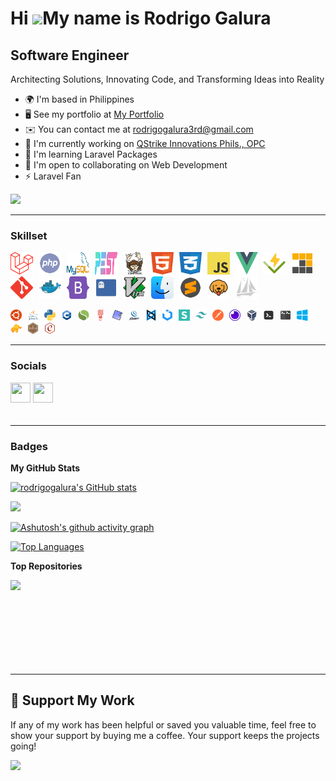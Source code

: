 Hi ![](https://user-images.githubusercontent.com/18350557/176309783-0785949b-9127-417c-8b55-ab5a4333674e.gif)My name is Rodrigo Galura
======================================================================================================================================

Software Engineer
-----------------

Architecting Solutions, Innovating Code, and Transforming Ideas into Reality

*   🌍 I'm based in Philippines
*   🖥️ See my portfolio at [My Portfolio](http://rodrigogalura.github.io/#/portfolio)
*   ✉️ You can contact me at [rodrigogalura3rd@gmail.com](mailto:rodrigogalura3rd@gmail.com)
*   🚀 I'm currently working on [QStrike Innovations Phils., OPC](http://prolook.com)
*   🧠 I'm learning Laravel Packages
*   🤝 I'm open to collaborating on Web Development
*   ⚡ Laravel Fan

<a href="https://github.com/rodrigogalura?tab=followers" target="_blank" rel="noreferrer"><img src="https://img.shields.io/github/followers/rodrigogalura?logo=github&style=for-the-badge&color=0891b2&labelColor=1c1917" /></a>

---
    
### Skillset

<p align="left">
<a href="https://laravel.com" target="_blank" rel="noreferrer" style="margin-right: 5px"><img src="https://raw.githubusercontent.com/rodrigogalura/rodrigogalura/refs/heads/main/img/laravel.svg" width="36" height="36" alt="Laravel" /></a>
<a href="https://www.php.net" target="_blank" rel="noreferrer" style="margin-right: 5px"><img src="https://raw.githubusercontent.com/rodrigogalura/rodrigogalura/refs/heads/main/img/php.svg" width="36" height="36" alt="PHP" /></a>
<a href="https://www.mysql.com" target="_blank" rel="noreferrer" style="margin-right: 5px"><img src="https://raw.githubusercontent.com/rodrigogalura/rodrigogalura/refs/heads/main/img/mysql.svg" width="36" height="36" alt="Mysql" /></a>
<a href="https://pestphp.com" target="_blank" rel="noreferrer" style="margin-right: 5px"><img src="https://raw.githubusercontent.com/rodrigogalura/rodrigogalura/refs/heads/main/img/pest.svg" width="36" height="36" alt="Pest" /></a>
<a href="https://getcomposer.org" target="_blank" rel="noreferrer" style="margin-right: 5px"><img src="https://raw.githubusercontent.com/rodrigogalura/rodrigogalura/refs/heads/main/img/composer.svg" width="36" height="36" alt="Composer" /></a>
<a href="https://developer.mozilla.org/en-US/docs/Glossary/HTML5" target="_blank" rel="noreferrer" style="margin-right: 5px"><img src="https://raw.githubusercontent.com/rodrigogalura/rodrigogalura/refs/heads/main/img/html5.svg" width="36" height="36" alt="HTML5" /></a>
<a href="https://developer.mozilla.org/en-US/docs/Web/CSS" target="_blank" rel="noreferrer" style="margin-right: 5px"><img src="https://raw.githubusercontent.com/rodrigogalura/rodrigogalura/refs/heads/main/img/css3.svg" width="36" height="36" alt="CSS3" /></a>
<a href="https://developer.mozilla.org/en-US/docs/Web/JavaScript" target="_blank" rel="noreferrer" style="margin-right: 5px"><img src="https://raw.githubusercontent.com/rodrigogalura/rodrigogalura/refs/heads/main/img/js.svg" width="36" height="36" alt="JavaScript" /></a>
<a href="https://vuejs.org" target="_blank" rel="noreferrer" style="margin-right: 5px"><img src="https://raw.githubusercontent.com/rodrigogalura/rodrigogalura/refs/heads/main/img/vue.svg" width="36" height="36" alt="Vue" /></a>
<!-- <a href="https://vitest.dev" target="_blank" rel="noreferrer"><img src="https://raw.githubusercontent.com/rodrigogalura/rodrigogalura/refs/heads/main/img/vitest.svg" width="36" height="36" alt="Vitest" /></a>
<a href="https://pnpm.io" target="_blank" rel="noreferrer"><img src="https://raw.githubusercontent.com/rodrigogalura/rodrigogalura/refs/heads/main/img/pnpm.svg" width="36" height="36" alt="PNPM" /></a> -->
<a href="https://vitest.dev" target="_blank" rel="noreferrer" style="margin-right: 5px"><img src="./img/vitest.svg" width="36" height="36" alt="Vitest" /></a>
<a href="https://pnpm.io" target="_blank" rel="noreferrer" style="margin-right: 5px"><img src="./img/pnpm.svg" width="36" height="36" alt="PNPM" /></a>
<a href="https://git-scm.com" target="_blank" rel="noreferrer" style="margin-right: 5px"><img src="https://raw.githubusercontent.com/rodrigogalura/rodrigogalura/refs/heads/main/img/git.svg" width="36" height="36" alt="Git" /></a>
<a href="https://www.docker.com" target="_blank" rel="noreferrer" style="margin-right: 5px"><img src="https://raw.githubusercontent.com/rodrigogalura/rodrigogalura/refs/heads/main/img/docker.svg" width="36" height="36" alt="Docker" /></a>
<a href="https://getbootstrap.com" target="_blank" rel="noreferrer" style="margin-right: 5px"><img src="https://raw.githubusercontent.com/rodrigogalura/rodrigogalura/refs/heads/main/img/bootstrap.svg" width="36" height="36" alt="Bootstrap" /></a>
<a href="https://ghostty.org" target="_blank" rel="noreferrer" style="margin-right: 5px"><img src="https://raw.githubusercontent.com/rodrigogalura/rodrigogalura/refs/heads/main/img/ghostty.svg" width="36" height="36" alt="Ghostty" /></a>
<a href="https://www.vim.org" target="_blank" rel="noreferrer" style="margin-right: 5px"><img src="https://raw.githubusercontent.com/rodrigogalura/rodrigogalura/refs/heads/main/img/vim.svg" width="36" height="36" alt="Vim" /></a>
<a href="https://www.apple.com/os/macos" target="_blank" rel="noreferrer" style="margin-right: 5px"><img src="https://raw.githubusercontent.com/rodrigogalura/rodrigogalura/refs/heads/main/img/finder.svg" width="36" height="36" alt="Finder" /></a>
<a href="https://www.sublimetext.com" target="_blank" rel="noreferrer" style="margin-right: 5px"><img src="https://raw.githubusercontent.com/rodrigogalura/rodrigogalura/refs/heads/main/img/subl.svg" width="36" height="36" alt="Sublime Text" /></a>
<a href="https://www.usebruno.com" target="_blank" rel="noreferrer" style="margin-right: 5px"><img src="https://raw.githubusercontent.com/rodrigogalura/rodrigogalura/refs/heads/main/img/bruno.svg" width="36" height="36" alt="Bruno" /></a>
<a href="https://www.phpmyadmin.net" target="_blank" rel="noreferrer" style="margin-right: 5px"><img src="https://raw.githubusercontent.com/rodrigogalura/rodrigogalura/refs/heads/main/img/phpmyadmin.svg" width="36" height="36" alt="Phpmyadmin" /></a>

<a href="https://ubuntu.com" target="_blank" rel="noreferrer" style="margin-right: 5px"><img src="https://raw.githubusercontent.com/rodrigogalura/rodrigogalura/refs/heads/main/img/ubuntu.svg" width="18" height="18" alt="Ubuntu" /></a>
<a href="https://www.java.com/en" target="_blank" rel="noreferrer" style="margin-right: 5px"><img src="https://raw.githubusercontent.com/rodrigogalura/rodrigogalura/refs/heads/main/img/java.svg" width="18" height="18" alt="java" /></a>
<a href="https://www.python.org" target="_blank" rel="noreferrer" style="margin-right: 5px"><img src="https://raw.githubusercontent.com/rodrigogalura/rodrigogalura/refs/heads/main/img/python.svg" width="18" height="18" alt="python" /></a>
<a href="https://cplusplus.com" target="_blank" rel="noreferrer" style="margin-right: 5px"><img src="https://raw.githubusercontent.com/rodrigogalura/rodrigogalura/refs/heads/main/img/cpp.svg" width="18" height="18" alt="cpp" /></a>
<a href="https://www.slimframework.com" target="_blank" rel="noreferrer" style="margin-right: 5px"><img src="https://raw.githubusercontent.com/rodrigogalura/rodrigogalura/refs/heads/main/img/slim.svg" width="18" height="18" alt="slim" /></a>
<a href="https://lumen.laravel.com" target="_blank" rel="noreferrer" style="margin-right: 5px"><img src="https://raw.githubusercontent.com/rodrigogalura/rodrigogalura/refs/heads/main/img/lumen.svg" width="18" height="18" alt="lumen" /></a>
<a href="https://phpunit.de" target="_blank" rel="noreferrer" style="margin-right: 5px"><img src="https://raw.githubusercontent.com/rodrigogalura/rodrigogalura/refs/heads/main/img/phpunit.svg" width="18" height="18" alt="phpunit" /></a>
<a href="https://jquery.com" target="_blank" rel="noreferrer" style="margin-right: 5px"><img src="https://raw.githubusercontent.com/rodrigogalura/rodrigogalura/refs/heads/main/img/jquery.svg" width="18" height="18" alt="jquery" /></a>
<a href="https://backbonejs.org" target="_blank" rel="noreferrer" style="margin-right: 5px"><img src="https://raw.githubusercontent.com/rodrigogalura/rodrigogalura/refs/heads/main/img/backbonejs.svg" width="18" height="18" alt="backbonejs" /></a>
<a href="https://getuikit.com" target="_blank" rel="noreferrer" style="margin-right: 5px"><img src="https://raw.githubusercontent.com/rodrigogalura/rodrigogalura/refs/heads/main/img/uikit.svg" width="18" height="18" alt="uikit" /></a>
<a href="https://semantic-ui.com" target="_blank" rel="noreferrer" style="margin-right: 5px"><img src="https://raw.githubusercontent.com/rodrigogalura/rodrigogalura/refs/heads/main/img/semanticui.svg" width="18" height="18" alt="semanticui" /></a>
<a href="https://tailwindcss.com" target="_blank" rel="noreferrer" style="margin-right: 5px"><img src="https://raw.githubusercontent.com/rodrigogalura/rodrigogalura/refs/heads/main/img/tailwindcss.svg" width="18" height="18" alt="tailwindcss" /></a>
<a href="https://www.postman.com" target="_blank" rel="noreferrer" style="margin-right: 5px"><img src="https://raw.githubusercontent.com/rodrigogalura/rodrigogalura/refs/heads/main/img/postman.svg" width="18" height="18" alt="postman" /></a>
<a href="https://insomnia.rest" target="_blank" rel="noreferrer" style="margin-right: 5px"><img src="https://raw.githubusercontent.com/rodrigogalura/rodrigogalura/refs/heads/main/img/insomnia.svg" width="18" height="18" alt="insomnia" /></a>
<a href="https://www.virtualbox.org" target="_blank" rel="noreferrer" style="margin-right: 5px"><img src="https://raw.githubusercontent.com/rodrigogalura/rodrigogalura/refs/heads/main/img/virtualbox.svg" width="18" height="18" alt="virtualbox" /></a>
<a href="https://www.php.net" target="_blank" rel="noreferrer" style="margin-right: 5px"><img src="https://raw.githubusercontent.com/rodrigogalura/rodrigogalura/refs/heads/main/img/terminal.svg" width="18" height="18" alt="terminal" /></a>
<a href="https://gnunn1.github.io/tilix-web" target="_blank" rel="noreferrer" style="margin-right: 5px"><img src="https://raw.githubusercontent.com/rodrigogalura/rodrigogalura/refs/heads/main/img/tilix.svg" width="18" height="18" alt="tilix" /></a>
<a href="https://www.microsoft.com/en-ph/windows?r=1" target="_blank" rel="noreferrer" style="margin-right: 5px"><img src="https://raw.githubusercontent.com/rodrigogalura/rodrigogalura/refs/heads/main/img/windows.svg" width="18" height="18" alt="windows" /></a>
<a href="https://tableplus.com" target="_blank" rel="noreferrer" style="margin-right: 5px"><img src="https://raw.githubusercontent.com/rodrigogalura/rodrigogalura/refs/heads/main/img/table-plus.png" width="18" height="18" alt="tablePlus" /></a>
<a href="https://mochajs.org/next/getting-started" target="_blank" rel="noreferrer" style="margin-right: 5px"><img src="https://raw.githubusercontent.com/rodrigogalura/rodrigogalura/refs/heads/main/img/mocha.svg" width="18" height="18" alt="mocha" /></a>
<a href="https://www.chaijs.com/guide" target="_blank" rel="noreferrer" style="margin-right: 5px"><img src="https://raw.githubusercontent.com/rodrigogalura/rodrigogalura/refs/heads/main/img/chai.svg" width="18" height="18" alt="chai" /></a>
</p>

---

### Socials
  
<p align="left">
<a href="https://www.github.com/rodrigogalura" target="_blank" rel="noreferrer"><picture><source media="(prefers-color-scheme: dark)" srcset="https://raw.githubusercontent.com/danielcranney/readme-generator/main/public/icons/socials/github-dark.svg" /><source media="(prefers-color-scheme: light)" srcset="https://raw.githubusercontent.com/danielcranney/readme-generator/main/public/icons/socials/github.svg" /><img src="https://raw.githubusercontent.com/danielcranney/readme-generator/main/public/icons/socials/github.svg" width="32" height="32" /></picture></a>
<!-- <a href="https://www.youtube.com/@rodrigogalura" target="_blank" rel="noreferrer">
<picture>
  <source media="(prefers-color-scheme: dark)" srcset="https://raw.githubusercontent.com/danielcranney/readme-generator/main/public/icons/socials/youtube-dark.svg" />
  <source media="(prefers-color-scheme: light)" srcset="https://raw.githubusercontent.com/danielcranney/readme-generator/main/public/icons/socials/youtube.svg" />
  <img src="https://raw.githubusercontent.com/danielcranney/readme-generator/main/public/icons/socials/youtube.svg" width="32" height="32" />
</picture>
</a> -->
<a href="https://www.linkedin.com/in/rodrigogalura" target="_blank" rel="noreferrer"><picture><source media="(prefers-color-scheme: dark)" srcset="https://raw.githubusercontent.com/danielcranney/readme-generator/main/public/icons/socials/linkedin-dark.svg" /><source media="(prefers-color-scheme: light)" srcset="https://raw.githubusercontent.com/danielcranney/readme-generator/main/public/icons/socials/linkedin.svg" /><img src="https://raw.githubusercontent.com/danielcranney/readme-generator/main/public/icons/socials/linkedin.svg" width="32" height="32" /></picture></a>

<br />
<a href="https://www.codepen.io/rodrigogalura" target="_blank" rel="noreferrer"><picture><source media="(prefers-color-scheme: dark)" srcset="https://raw.githubusercontent.com/danielcranney/readme-generator/main/public/icons/socials/codepen-dark.svg" /><source media="(prefers-color-scheme: light)" srcset="https://raw.githubusercontent.com/danielcranney/readme-generator/main/public/icons/socials/codepen.svg" /><img src="https://raw.githubusercontent.com/danielcranney/readme-generator/main/public/icons/socials/codepen.svg" width="16" height="16" /></picture></a>
<a href="https://www.dev.to/rodrigogalura" target="_blank" rel="noreferrer"><picture><source media="(prefers-color-scheme: dark)" srcset="https://raw.githubusercontent.com/danielcranney/readme-generator/main/public/icons/socials/devdotto-dark.svg" /><source media="(prefers-color-scheme: light)" srcset="https://raw.githubusercontent.com/danielcranney/readme-generator/main/public/icons/socials/devdotto.svg" /><img src="https://raw.githubusercontent.com/danielcranney/readme-generator/main/public/icons/socials/devdotto.svg" width="16" height="16" /></picture></a>
<a href="https://discord.com/users/rodrigogalura" target="_blank" rel="noreferrer"><picture><source media="(prefers-color-scheme: dark)" srcset="https://raw.githubusercontent.com/danielcranney/readme-generator/main/public/icons/socials/discord-dark.svg" /><source media="(prefers-color-scheme: light)" srcset="https://raw.githubusercontent.com/danielcranney/readme-generator/main/public/icons/socials/discord.svg" /><img src="https://raw.githubusercontent.com/danielcranney/readme-generator/main/public/icons/socials/discord.svg" width="16" height="16" /></picture></a>
<a href="https://www.facebook.com/rodrigogalura" target="_blank" rel="noreferrer"><picture><source media="(prefers-color-scheme: dark)" srcset="https://raw.githubusercontent.com/danielcranney/readme-generator/main/public/icons/socials/facebook-dark.svg" /><source media="(prefers-color-scheme: light)" srcset="https://raw.githubusercontent.com/danielcranney/readme-generator/main/public/icons/socials/facebook.svg" /><img src="https://raw.githubusercontent.com/danielcranney/readme-generator/main/public/icons/socials/facebook.svg" width="16" height="16" /></picture></a>
<!-- <a href="https://www.gitlab.com/rodrigogalura" target="_blank" rel="noreferrer">
<picture>
  <source media="(prefers-color-scheme: dark)" srcset="https://raw.githubusercontent.com/danielcranney/readme-generator/main/public/icons/socials/gitlab-dark.svg" />
  <source media="(prefers-color-scheme: light)" srcset="https://raw.githubusercontent.com/danielcranney/readme-generator/main/public/icons/socials/gitlab.svg" />
  <img src="https://raw.githubusercontent.com/danielcranney/readme-generator/main/public/icons/socials/gitlab.svg" width="16" height="16" />
</picture>
</a> -->
<a href="https://rodrigogalura.hashnode.dev" target="_blank" rel="noreferrer"><picture><source media="(prefers-color-scheme: dark)" srcset="https://raw.githubusercontent.com/danielcranney/readme-generator/main/public/icons/socials/hashnode-dark.svg" /><source media="(prefers-color-scheme: light)" srcset="https://raw.githubusercontent.com/danielcranney/readme-generator/main/public/icons/socials/hashnode.svg" /><img src="https://raw.githubusercontent.com/danielcranney/readme-generator/main/public/icons/socials/hashnode.svg" width="16" height="16" /></picture></a>
<a href="http://www.instagram.com/rodrigogalura3rd" target="_blank" rel="noreferrer"><picture><source media="(prefers-color-scheme: dark)" srcset="https://raw.githubusercontent.com/danielcranney/readme-generator/main/public/icons/socials/instagram-dark.svg" /><source media="(prefers-color-scheme: light)" srcset="https://raw.githubusercontent.com/danielcranney/readme-generator/main/public/icons/socials/instagram.svg" /><img src="https://raw.githubusercontent.com/danielcranney/readme-generator/main/public/icons/socials/instagram.svg" width="16" height="16" /></picture></a>
<a href="http://www.medium.com/@rodrigogalura" target="_blank" rel="noreferrer"><picture><source media="(prefers-color-scheme: dark)" srcset="https://raw.githubusercontent.com/danielcranney/readme-generator/main/public/icons/socials/medium-dark.svg" /><source media="(prefers-color-scheme: light)" srcset="https://raw.githubusercontent.com/danielcranney/readme-generator/main/public/icons/socials/medium.svg" /><img src="https://raw.githubusercontent.com/danielcranney/readme-generator/main/public/icons/socials/medium.svg" width="16" height="16" /></picture></a>
<a href="https://www.stackoverflow.com/users/rodrigo-galura" target="_blank" rel="noreferrer"><picture><source media="(prefers-color-scheme: dark)" srcset="https://raw.githubusercontent.com/danielcranney/readme-generator/main/public/icons/socials/stackoverflow-dark.svg" /><source media="(prefers-color-scheme: light)" srcset="https://raw.githubusercontent.com/danielcranney/readme-generator/main/public/icons/socials/stackoverflow.svg" /><img src="https://raw.githubusercontent.com/danielcranney/readme-generator/main/public/icons/socials/stackoverflow.svg" width="16" height="16" /></picture></a>
<a href="https://www.x.com/rodrigogalura" target="_blank" rel="noreferrer"><picture><source media="(prefers-color-scheme: dark)" srcset="https://raw.githubusercontent.com/danielcranney/readme-generator/main/public/icons/socials/twitter-dark.svg" /><source media="(prefers-color-scheme: light)" srcset="https://raw.githubusercontent.com/danielcranney/readme-generator/main/public/icons/socials/twitter.svg" /><img src="https://raw.githubusercontent.com/danielcranney/readme-generator/main/public/icons/socials/twitter.svg" width="16" height="16" /></picture></a>
<a href="https://www.threads.net/@rodrigogalura" target="_blank" rel="noreferrer"><picture><source media="(prefers-color-scheme: dark)" srcset="https://raw.githubusercontent.com/danielcranney/readme-generator/main/public/icons/socials/threads-dark.svg" /><source media="(prefers-color-scheme: light)" srcset="https://raw.githubusercontent.com/danielcranney/readme-generator/main/public/icons/socials/threads.svg" /><img src="https://raw.githubusercontent.com/danielcranney/readme-generator/main/public/icons/socials/threads.svg" width="16" height="16" /></picture></a>
<a href="https://www.twitch.tv/rodrigogalura" target="_blank" rel="noreferrer"><picture><source media="(prefers-color-scheme: dark)" srcset="https://raw.githubusercontent.com/danielcranney/readme-generator/main/public/icons/socials/twitch-dark.svg" /><source media="(prefers-color-scheme: light)" srcset="https://raw.githubusercontent.com/danielcranney/readme-generator/main/public/icons/socials/twitch.svg" /><img src="https://raw.githubusercontent.com/danielcranney/readme-generator/main/public/icons/socials/twitch.svg" width="16" height="16" /></picture></a>
</p>

---

### Badges

<b>My GitHub Stats</b>

<a href="http://www.github.com/rodrigogalura"><img src="https://github-readme-stats.vercel.app/api?username=rodrigogalura&show_icons=true&hide=&count_private=true&title_color=0891b2&text_color=ffffff&icon_color=0891b2&bg_color=1c1917&hide_border=true&show_icons=true" alt="rodrigogalura's GitHub stats" /></a>

<a href="http://www.github.com/rodrigogalura"><img src="https://github-readme-streak-stats.herokuapp.com/?user=rodrigogalura&stroke=ffffff&background=1c1917&ring=0891b2&fire=0891b2&currStreakNum=ffffff&currStreakLabel=0891b2&sideNums=ffffff&sideLabels=ffffff&dates=ffffff&hide_border=true" /></a>

[![Ashutosh's github activity graph](https://github-readme-activity-graph.vercel.app/graph?username=rodrigogalura&bg_color=000000&color=ffffff&line=ffffff&point=0a91b1&area=true&hide_border=true)](https://github.com/ashutosh00710/github-readme-activity-graph)

<!-- <a href="http://www.github.com/rodrigogalura"><img src="https://github-readme-activity-graph.cyclic.app/graph?username=rodrigogalura&bg_color=1c1917&color=ffffff&line=0891b2&point=ffffff&area_color=1c1917&area=true&hide_border=true&custom_title=GitHub%20Commits%20Graph" alt="GitHub Commits Graph" /></a> -->
<a href="https://github.com/rodrigogalura" align="left"><img src="https://github-readme-stats.vercel.app/api/top-langs/?username=rodrigogalura&langs_count=10&title_color=0891b2&text_color=ffffff&icon_color=0891b2&bg_color=1c1917&hide_border=true&locale=en&custom_title=Top%20%Languages" alt="Top Languages" /></a>

<b>Top Repositories</b>

<div width="100%" align="center">
<a href="https://github.com/rodrigogalura/tuner" align="left"><img align="left" width="45%" src="https://github-readme-stats.vercel.app/api/pin/?username=rodrigogalura&repo=tuner&title_color=0891b2&text_color=ffffff&icon_color=0891b2&bg_color=1c1917&hide_border=true&locale=en" /></a>
</div>

<br /><br /><br /><br /><br /><br /><br /><br />


---

## 💖 Support My Work

If any of my work has been helpful or saved you valuable time, feel free to show your support by buying me a coffee. Your support keeps the projects going!

<a href="https://www.ko-fi.com/rodrigogalura" target="_blank"><img src="https://storage.ko-fi.com/cdn/kofi2.png?v=3" width="150"/></a>

<!-- <ul style="list-style-type: none; margin: 0;">
<li style="display: inline-block; margin-right: 0.25rem;">
<a href="https://www.ko-fi.com/rodrigogalura"><img src="https://storage.ko-fi.com/cdn/kofi2.png?v=3" width="150"/></a>
</li>
</ul> -->
